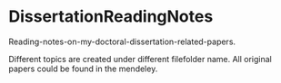 # DissertationReadingNotes
Reading-notes-on-my-doctoral-dissertation-related-papers.

Different topics are created under different filefolder name. All original papers could be found in the mendeley.
